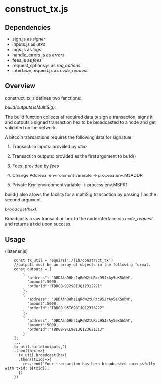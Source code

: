# construct_tx.js

## Dependencies

* sign.js as *signer*
* inputs.js as *utxo*
* logs.js as *logs*
* handle_errors.js as *errors*
* fees.js as *fees*
* request_options.js as *req_options*
* interface_request.js as *node_request*

## Overview

construct_tx.js defines two functions:


*build(outputs,isMultiSig):*

The build function collects all required data to sign a transaction, signs it and outputs a signed transaction hex to be broadcasted to a node and get validated on the network.

A bitcoin transactions requires the following data for signature:

1. Transaction inputs: provided by *utxo*

2. Transaction outputs: provided as the first argument to build()

3. Fees: provided by *fees*

4. Change Address: environment variable -> process.env.MSADDR

5. Private Key: environment variable -> process.env.MSPK1

build() also allows the facility for a multiSig transaction by passing 1 as the second argument.


*broadcast(hex):*

Broadcasts a raw transaction hex to the node interface via *node_request* and returns a txid upon success.

## Usage
(listener.js)

        const tx_util = require('./lib/construct_tx')
        //outputs must be an array of objects in the following format.
        const outputs = [
            {
              "address": "DBDAhnDHhs1qRdW2tURnc95JrAy5eK5WbW",
              "amount":5000,
              "orderId":"TBDGB-9J298IJQ12312221"
            },
            {
              "address": "DBDAhnDHhs1qRdW2tURnc95JrAy5eK5WbW",
              "amount":5000,
              "orderId":"TBDGB-95T698IJQ12376222"
            },
            {
              "address": "DBDAhnDHhs1qRdW2tURnc95JrAy5eK5WbW",
              "amount":5000,
              "orderId":"TBDGB-9KL98IJQ123621113"
            }
        ];
        ...
        tx_util.build(outputs,1)
        .then((hex)=>{
          tx_util.broadcast(hex)
          .then((txid)=>{
            res.send(`Your transaction has been broadcasted successfully with txid: ${txid});
          })
        })
